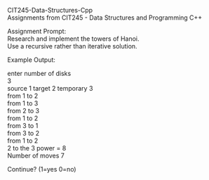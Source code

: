 CIT245-Data-Structures-Cpp  
Assignments from CIT245 - Data Structures and Programming C++  
  
Assignment Prompt:  
Research and implement the towers of Hanoi.  
Use a recursive rather than iterative solution.  
   
Example Output:  
  
enter number of disks  
3  
source 1 target 2 temporary 3  
from 1 to 2  
from 1 to 3  
from 2 to 3  
from 1 to 2  
from 3 to 1  
from 3 to 2  
from 1 to 2  
2 to the 3 power = 8  
Number of moves 7  
  
 Continue? (1=yes 0=no)  


